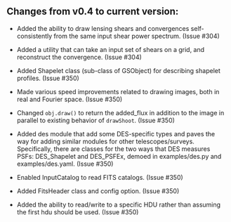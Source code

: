Changes from v0.4 to current version:
------------------------------------

- Added the ability to draw lensing shears and convergences self-consistently
  from the same input shear power spectrum.  (Issue #304)

- Added a utility that can take an input set of shears on a grid, and
  reconstruct the convergence.  (Issue #304)

- Added Shapelet class (sub-class of GSObject) for describing shapelet profiles. (Issue #350)

- Made various speed improvements related to drawing images, both in real and Fourier space. 
  (Issue #350)

- Changed `obj.draw()` to return the added_flux in addition to the image in parallel to existing
  behavior of `drawShoot`. (Issue #350)

- Added des module that add some DES-specific types and paves the way for adding similar modules
  for other telescopes/surveys.  Specifically, there are classes for the two ways that DES measures
  PSFs: DES_Shapelet and DES_PSFEx, demoed in examples/des.py and examples/des.yaml. (Issue #350)

- Enabled InputCatalog to read FITS catalogs. (Issue #350)

- Added FitsHeader class and config option. (Issue #350)

- Added the ability to read/write to a specific HDU rather than assuming the first hdu should 
  be used. (Issue #350)
